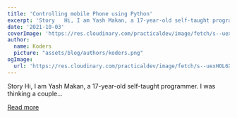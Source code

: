 ```yaml
---
title: 'Controlling mobile Phone using Python'
excerpt: 'Story   Hi, I am Yash Makan, a 17-year-old self-taught programmer. I was thinking a couple...'
date: '2021-10-03'
coverImage: 'https://res.cloudinary.com/practicaldev/image/fetch/s--uexHOL6X--/c_imagga_scale,f_auto,fl_progressive,h_420,q_auto,w_1000/https://dev-to-uploads.s3.amazonaws.com/uploads/articles/mhegczwvddkynbanudwf.png'
author:
  name: Koders
  picture: "assets/blog/authors/koders.png"
ogImage:
  url: 'https://res.cloudinary.com/practicaldev/image/fetch/s--uexHOL6X--/c_imagga_scale,f_auto,fl_progressive,h_420,q_auto,w_1000/https://dev-to-uploads.s3.amazonaws.com/uploads/articles/mhegczwvddkynbanudwf.png'
---
```


Story   Hi, I am Yash Makan, a 17-year-old self-taught programmer. I was thinking a couple...

[Read more](https://dev.to/yash_makan/controlling-mobile-phone-using-python-192o)
